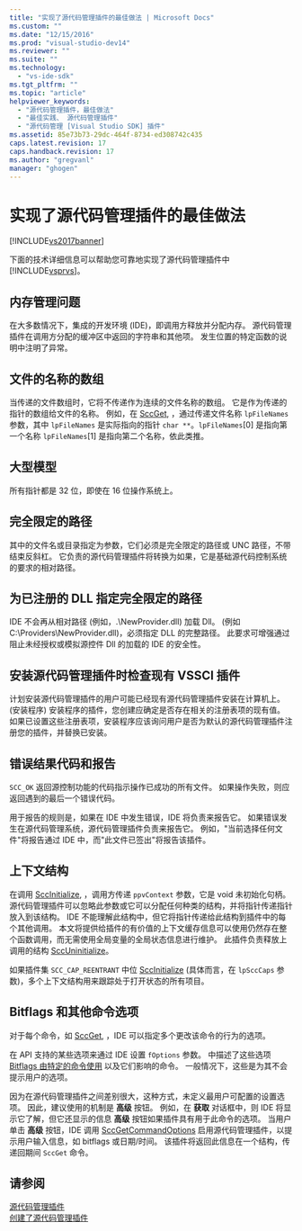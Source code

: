 ```yaml
---
title: "实现了源代码管理插件的最佳做法 | Microsoft Docs"
ms.custom: ""
ms.date: "12/15/2016"
ms.prod: "visual-studio-dev14"
ms.reviewer: ""
ms.suite: ""
ms.technology: 
  - "vs-ide-sdk"
ms.tgt_pltfrm: ""
ms.topic: "article"
helpviewer_keywords: 
  - "源代码管理插件，最佳做法"
  - "最佳实践、 源代码管理插件"
  - "源代码管理 [Visual Studio SDK] 插件"
ms.assetid: 85e73b73-29dc-464f-8734-ed308742c435
caps.latest.revision: 17
caps.handback.revision: 17
ms.author: "gregvanl"
manager: "ghogen"
---
```

# 实现了源代码管理插件的最佳做法
[!INCLUDE[vs2017banner](../code-quality/includes/vs2017banner.md)]

下面的技术详细信息可以帮助您可靠地实现了源代码管理插件中 [!INCLUDE[vsprvs](../code-quality/includes/vsprvs_md.md)]。  
  
## 内存管理问题  
 在大多数情况下，集成的开发环境 \(IDE\)，即调用方释放并分配内存。 源代码管理插件在调用方分配的缓冲区中返回的字符串和其他项。 发生位置的特定函数的说明中注明了异常。  
  
## 文件的名称的数组  
 当传递的文件数组时，它将不传递作为连续的文件名称的数组。 它是作为传递的指针的数组给文件的名称。 例如，在 [SccGet](../extensibility/sccget-function.md), ，通过传递文件名称 `lpFileNames` 参数，其中 `lpFileNames` 是实际指向的指针 `char **`。`lpFileNames`\[0\] 是指向第一个名称 `lpFileNames`\[1\] 是指向第二个名称，依此类推。  
  
## 大型模型  
 所有指针都是 32 位，即使在 16 位操作系统上。  
  
## 完全限定的路径  
 其中的文件名或目录指定为参数，它们必须是完全限定的路径或 UNC 路径，不带结束反斜杠。 它负责的源代码管理插件将转换为如果，它是基础源代码控制系统的要求的相对路径。  
  
## 为已注册的 DLL 指定完全限定的路径  
 IDE 不会再从相对路径 \(例如，.\\NewProvider.dll\) 加载 Dll。 \(例如 C:\\Providers\\NewProvider.dll\)，必须指定 DLL 的完整路径。 此要求可增强通过阻止未经授权或模拟源控件 Dll 的加载的 IDE 的安全性。  
  
## 安装源代码管理插件时检查现有 VSSCI 插件  
 计划安装源代码管理插件的用户可能已经现有源代码管理插件安装在计算机上。 \(安装程序\) 安装程序的插件，您创建应确定是否存在相关的注册表项的现有值。 如果已设置这些注册表项，安装程序应该询问用户是否为默认的源代码管理插件注册您的插件，并替换已安装。  
  
## 错误结果代码和报告  
 `SCC_OK` 返回源控制功能的代码指示操作已成功的所有文件。 如果操作失败，则应返回遇到的最后一个错误代码。  
  
 用于报告的规则是，如果在 IDE 中发生错误，IDE 将负责来报告它。 如果错误发生在源代码管理系统，源代码管理插件负责来报告它。 例如，"当前选择任何文件"将报告通过 IDE 中，而"此文件已签出"将报告该插件。  
  
## 上下文结构  
 在调用 [SccInitialize](../extensibility/sccinitialize-function.md), ，调用方传递 `ppvContext` 参数，它是 void 未初始化句柄。 源代码管理插件可以忽略此参数或它可以分配任何种类的结构，并将指针传递指针放入到该结构。 IDE 不能理解此结构中，但它将指针传递给此结构到插件中的每个其他调用。 本文将提供给插件的有价值的上下文缓存信息可以使用仍然存在整个函数调用，而无需使用全局变量的全局状态信息进行维护。 此插件负责释放上调用的结构 [SccUninitialize](../extensibility/sccuninitialize-function.md)。  
  
 如果插件集 `SCC_CAP_REENTRANT` 中位 [SccInitialize](../extensibility/sccinitialize-function.md) \(具体而言，在 `lpSccCaps` 参数\)，多个上下文结构用来跟踪处于打开状态的所有项目。  
  
## Bitflags 和其他命令选项  
 对于每个命令，如 [SccGet](../extensibility/sccget-function.md), ，IDE 可以指定多个更改该命令的行为的选项。  
  
 在 API 支持的某些选项来通过 IDE 设置 `fOptions` 参数。 中描述了这些选项 [Bitflags 由特定的命令使用](../extensibility/bitflags-used-by-specific-commands.md) 以及它们影响的命令。 一般情况下，这些是为其不会提示用户的选项。  
  
 因为在源代码管理插件之间差别很大，这种方式，未定义最用户可配置的设置选项。 因此，建议使用的机制是 **高级** 按钮。 例如，在 **获取** 对话框中，则 IDE 将显示它了解，但它还显示的信息 **高级** 按钮如果插件具有用于此命令的选项。 当用户单击 **高级** 按钮，IDE 调用 [SccGetCommandOptions](../extensibility/sccgetcommandoptions-function.md) 启用源代码管理插件，以提示用户输入信息，如 bitflags 或日期\/时间。 该插件将返回此信息在一个结构，传递回期间 `SccGet` 命令。  
  
## 请参阅  
 [源代码管理插件](../extensibility/source-control-plug-ins.md)   
 [创建了源代码管理插件](../extensibility/internals/creating-a-source-control-plug-in.md)